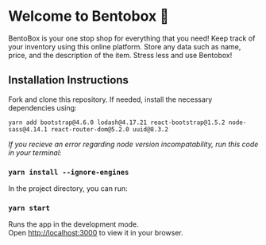 # Welcome to Bentobox :bento:

BentoBox is your one stop shop for everything that you need! Keep track of your inventory using this online platform. Store any data such as name, price, and the description of the item. Stress less and use Bentobox!

## Installation Instructions
Fork and clone this repository. If needed, install the necessary dependencies using:

```yarn add bootstrap@4.6.0 lodash@4.17.21 react-bootstrap@1.5.2 node-sass@4.14.1 react-router-dom@5.2.0 uuid@8.3.2```

*If you recieve an error regarding node version incompatability, run this code in your terminal:*
### `yarn install --ignore-engines`


In the project directory, you can run:

### `yarn start`

Runs the app in the development mode.\
Open [http://localhost:3000](http://localhost:3000) to view it in your browser.









